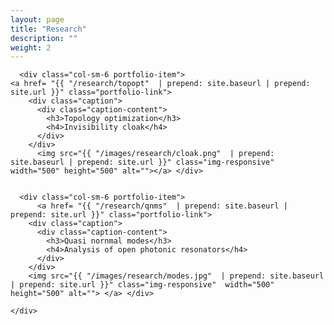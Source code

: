 ```yaml
---
layout: page
title: "Research"
description: ""
weight: 2
---
```

<!-- portfolio grid section -->
<section id="portfolio">
  <div class="container">
    <!-- <div class="row">
      <div class="col-lg-12 text-center">
        <hr class="section">
      </div>
    </div> -->
    <div class="row">
    
      <div class="col-sm-6 portfolio-item"> 
    <a href= "{{ "/research/topopt"  | prepend: site.baseurl | prepend: site.url }}" class="portfolio-link">
        <div class="caption">
          <div class="caption-content">
            <h3>Topology optimization</h3>
            <h4>Invisibility cloak</h4>
          </div>
        </div>
          <img src="{{ "/images/research/cloak.png"  | prepend: site.baseurl | prepend: site.url }}" class="img-responsive" width="500" height="500" alt=""></a> </div>
          
          
      <div class="col-sm-6 portfolio-item"> 
          <a href= "{{ "/research/qnms"  | prepend: site.baseurl | prepend: site.url }}" class="portfolio-link">
        <div class="caption">
          <div class="caption-content">
            <h3>Quasi nornmal modes</h3>
            <h4>Analysis of open photonic resonators</h4>
          </div>
        </div>
        <img src="{{ "/images/research/modes.jpg"  | prepend: site.baseurl | prepend: site.url }}" class="img-responsive"  width="500" height="500" alt=""> </a> </div>
  
    </div>
  </div>
</section>
